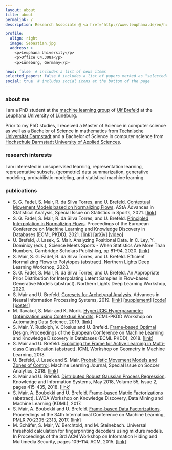 ```yaml
---
layout: about
title: about
permalink: /
description: Research Associate @ <a href="http://www.leuphana.de/en/home.html">Leuphana University</a>

profile:
  align: right
  image: Sebastian.jpg
  address: >
    <p>Leuphana University</p>
    <p>Office C4.308a</p>
    <p>Lüneburg, Germany</p>

news: false  # includes a list of news items
selected_papers: false # includes a list of papers marked as "selected={true}"
social: true  # includes social icons at the bottom of the page
---
```


### about me

I am a PhD student at the [machine learning group](http://ml3.leuphana.de/team.html) of [Ulf Brefeld](http://ml3.leuphana.de/ulf.html) at the [Leuphana University of Lüneburg](http://www.leuphana.de/en/home.html).

Prior to my PhD studies, I received a Master of Science in computer science as well as a Bachelor of Science in mathematics from [Technische Universität Darmstadt](https://www.tu-darmstadt.de/index.en.jsp) and a Bachelor of Science in computer science from [Hochschule Darmstadt University of Applied Sciences](https://h-da.de/en/).


### research interests

I am interested in unsupervised learning, representation learning, representative subsets, (geometric) data summarization, generative modeling, probabilistic modeling, and statistical machine learning.


### publications

<ul>
  <li>
    S. G. Fadel, S. Mair, R. da Silva Torres, and U. Brefeld. <a href="https://link.springer.com/content/pdf/10.1007/s10182-021-00412-w.pdf">Contextual Movement Models based on Normalizing Flows</a>. AStA Advances in Statistical Analysis, Special Issue on Statistics in Sports, 2021.
    [<a href="https://link.springer.com/article/10.1007/s10182-021-00412-w">link</a>]
  </li>

  <li>
    S. G. Fadel, S. Mair, R. da Silva Torres, and U. Brefeld. <a href="http://ml3.leuphana.de/publications/ecml2021-long.pdf">Principled Interpolation in Normalizing Flows</a>. Proceedings of the European Conference on Machine Learning and Knowledge Discovery in Databases (ECML PKDD), 2021.
    [<a href="https://link.springer.com/chapter/10.1007%2F978-3-030-86520-7_8">link</a>]
    [<a href="https://arxiv.org/abs/2010.12059">arXiv</a>]
    [<a href="https://slideslive.com/38963650/principled-interpolation-in-normalizing-flows">video</a>]
  </li>

  <li>
    U. Brefeld, J. Lasek, S. Mair. Analyzing Positional Data. In C. Ley, Y. Dominicy (eds.), Science Meets Sports - When Statistics Are More Than Numbers, Cambridge Scholars Publishing, pp 81-94, 2020.
    [<a href="https://www.cambridgescholars.com/product/978-1-5275-5856-4">link</a>]
  </li>

  <li>
    S. Mair, S. G. Fadel, R. da Silva Torres, and U. Brefeld. Efficient Normalizing Flows to Polytopes (abstract). Northern Lights Deep Learning Workshop, 2020.
  </li>

  <li>
    S. G. Fadel, S. Mair, R. da Silva Torres, and U. Brefeld. An Appropriate Prior Distribution for Interpolating Latent Samples in Flow-based Generative Models (abstract). Northern Lights Deep Learning Workshop, 2020.
  </li>

  <li>
    S. Mair and U. Brefeld. <a href="http://ml3.leuphana.de/publications/neurips2019.pdf">Coresets for Archetypal Analysis</a>. Advances in Neural Information Processing Systems, 2019.
    [<a href="https://papers.nips.cc/paper/8945-coresets-for-archetypal-analysis">link</a>]
    [<a href="publications/neurips2019supplement.pdf">supplement</a>]
    [<a href="https://github.com/smair/archetypalanalysis-coreset">code</a>]
    [<a href="publications/neurips2019poster.pdf">poster</a>]
  </li>

  <li>
    M. Tavakol, S. Mair and K. Morik. <a href="http://ml3.leuphana.de/publications/ads2019.pdf">HyperUCB: Hyperparameter Optimization using Contextual Bandits</a>. ECML-PKDD Workshop on Automating Data Science, 2019.
    [<a href="https://link.springer.com/chapter/10.1007/978-3-030-43823-4_4">link</a>]
    <!-- [<a style="color:inherit;" href="https://sites.google.com/view/autods">workshop</a>] -->
  </li>

  <li>
    S. Mair, Y. Rudolph, V. Closius and U. Brefeld. <a href="http://ml3.leuphana.de/publications/ecml2018.pdf">Frame-based Optimal Design</a>. Proceedings of the European Conference on Machine Learning and Knowledge Discovery in Databases (ECML PKDD), 2018.
    [<a href="https://link.springer.com/chapter/10.1007/978-3-030-10928-8_27">link</a>]
  </li>

  <li>
    S. Mair and U. Brefeld. <a href="http://ml3.leuphana.de/publications/gimli2018.pdf">Exploiting the Frame for Active Learning in Multi-class Classification</a> (abstract). ICML Workshop on Geometry in Machine Learning, 2018.
  </li>

  <li>
    U. Brefeld, J. Lasek and S. Mair. <a href="http://ml3.leuphana.de/publications/mlj-soccer2018.pdf">Probabilistic Movement Models and Zones of Control</a>. Machine Learning Journal, Special Issue on Soccer Analytics, 2018.
    [<a href="https://link.springer.com/article/10.1007/s10994-018-5725-1">link</a>]
  </li>

  <li>
    S. Mair and U. Brefeld. <a href="http://ml3.leuphana.de/publications/kais2017.pdf">Distributed Robust Gaussian Process Regression</a>. Knowledge and Information Systems, May 2018, Volume 55, Issue 2, pages 415-435, 2018.
    [<a href="https://link.springer.com/article/10.1007/s10115-017-1084-7">link</a>]
  </li>

  <li>
    S. Mair, A. Boubekki and U. Brefeld. <a href="http://ml3.leuphana.de/publications/kdml2017.pdf">Frame-based Matrix Factorizations</a> (abstract). LWDA Workshop on Knowledge Discovery, Data Mining and Machine Learning (KDML), 2017.
  </li>

  <li>
    S. Mair, A. Boubekki and U. Brefeld. <a href="http://ml3.leuphana.de/publications/icml2017.pdf">Frame-based Data Factorizations</a>. Proceedings of the 34th International Conference on Machine Learning, PMLR 70:2305-2313, 2017.
    [<a href="http://proceedings.mlr.press/v70/mair17a.html">link</a>]
  </li>

  <li>
    M. Schäfer, S. Mair, W. Berchtold, and M. Steinebach. Universal threshold calculation for fingerprinting decoders using mixture models. In Proceedings of the 3rd ACM Workshop on Information Hiding and Multimedia Security, pages 109–114. ACM, 2015.
    [<a href="http://dl.acm.org/citation.cfm?doid=2756601.2756611">link</a>]
  </li>
</ul>